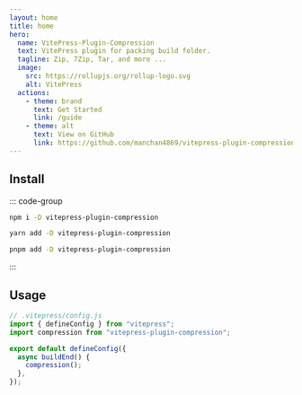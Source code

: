 ```yaml
---
layout: home
title: home
hero:
  name: VitePress-Plugin-Compression
  text: VitePress plugin for packing build folder.
  tagline: Zip, 7Zip, Tar, and more ...
  image:
    src: https://rollupjs.org/rollup-logo.svg
    alt: VitePress
  actions:
    - theme: brand
      text: Get Started
      link: /guide
    - theme: alt
      text: View on GitHub
      link: https://github.com/manchan4869/vitepress-plugin-compression
---
```


<div class="vp-doc homeContent">

## Install

::: code-group

```bash [npm]
npm i -D vitepress-plugin-compression
```

```bash [yarn]
yarn add -D vitepress-plugin-compression
```

```bash [pnpm]
pnpm add -D vitepress-plugin-compression
```

:::

## Usage

```ts
// .vitepress/config.js
import { defineConfig } from "vitepress";
import compression from "vitepress-plugin-compression";

export default defineConfig({
  async buildEnd() {
    compression();
  },
});
```

</div>
